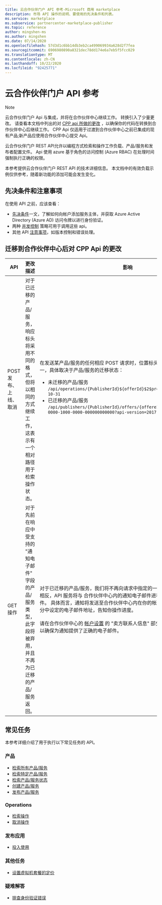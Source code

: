 ```yaml
---
title: 云合作伙伴门户 API 参考-Microsoft 商用 marketplace
description: 市场 API 操作的说明、要使用的先决条件和列表。
ms.service: marketplace
ms.subservice: partnercenter-marketplace-publisher
ms.topic: reference
author: mingshen-ms
ms.author: mingshen
ms.date: 07/14/2020
ms.openlocfilehash: 57d3d1c6bb14db3eb2ca499069934a628d2f7fea
ms.sourcegitcommit: 6906980890a8321dec78dd174e6a7eb5f5fcc029
ms.translationtype: MT
ms.contentlocale: zh-CN
ms.lasthandoff: 10/22/2020
ms.locfileid: "92425771"
---
```

# <a name="cloud-partner-portal-api-reference"></a>云合作伙伴门户 API 参考

> [!NOTE]
> 云合作伙伴门户 Api 与集成，并将在合作伙伴中心继续工作。 转换引入了少量更改。 请查看本文档中列出的对 [CPP api 所做的更改](#changes-to-cpp-apis-after-the-migration-to-partner-center) ，以确保你的代码在转换到合作伙伴中心后继续工作。 CPP Api 仅适用于过渡到合作伙伴中心之前已集成的现有产品;新产品应使用合作伙伴中心提交 Api。

云合作伙伴门户 REST API允许以编程方式检索和操作工作负载、产品/服务和发布者配置文件。 Api 使用 azure 基于角色的访问控制 (Azure RBAC) 在处理时间强制执行正确的权限。

本参考提供云合作伙伴门户 REST API 的技术详细信息。 本文档中的有效负载示例仅供参考，随着新功能的添加可能会发生变化。

## <a name="prerequisites-and-considerations"></a>先决条件和注意事项

在使用 API 之前，应该查看：

- [先决条件](./cloud-partner-portal-api-prerequisites.md)一文，了解如何向帐户添加服务主体，并获取 Azure Active Directory (Azure AD) 访问令牌以进行身份验证。
- 两种 [并发控制](./cloud-partner-portal-api-concurrency-control.md) 策略可用于调用这些 api。
- 其他 API [注意事项](./cloud-partner-portal-api-considerations.md)，如版本控制和错误处理。

## <a name="changes-to-cpp-apis-after-the-migration-to-partner-center"></a>迁移到合作伙伴中心后对 CPP Api 的更改

| **API** | **更改描述** | **影响** |
| ------- | ---------------------- | ---------- |
| POST 发布、上线、取消 | 对于已迁移的产品/服务，响应标头将采用不同的格式，但将以相同的方式继续工作，这表示有一个相对路径用于检索操作状态。 | 在发送某产品/服务的任何相应 POST 请求时，位置标头将采用以下两种格式之一，具体取决于产品/服务的迁移状态：<ul><li>未迁移的产品/服务<br>`/api/operations/{PublisherId}${offerId}$2$preview?api-version=2017-10-31`</li><li>已迁移的产品/服务<br>`/api/publishers/{PublisherId}/offers/{offereId}/operations/408a4835-0000-1000-0000-000000000000?api-version=2017-10-31`</li> |
| GET 操作 | 对于先前在响应中受支持的 "通知电子邮件" 字段的产品/服务类型，此字段将被弃用，并且不再为已迁移的产品/服务返回。 | 对于已迁移的产品/服务，我们将不再向请求中指定的一列电子邮件地址发送通知。 相反，API 服务将与 合作伙伴中心内的通知电子邮件进程保持一致来发送电子邮件。 具体而言，通知将发送至合作伙伴中心内在你的帐户设置的卖家联系人信息部分中设定的电子邮件地址，告知你操作进度。<br><br>请在合作伙伴中心的 [帐户设置](https://partner.microsoft.com/dashboard/account/management) 的 "卖方联系人信息" 部分中查看电子邮件地址集，以确保为通知提供了正确的电子邮件。  |

## <a name="common-tasks"></a>常见任务

本参考详细介绍了用于执行以下常见任务的 API。

### <a name="offers"></a>产品

- [检索所有产品/服务](./cloud-partner-portal-api-retrieve-offers.md)
- [检索特定产品/服务](./cloud-partner-portal-api-retrieve-specific-offer.md)
- [检索产品/服务状态](./cloud-partner-portal-api-retrieve-offer-status.md)
- [创建产品/服务](./cloud-partner-portal-api-creating-offer.md)
- [发布产品/服务](./cloud-partner-portal-api-publish-offer.md)

### <a name="operations"></a>Operations

- [检索操作](./cloud-partner-portal-api-retrieve-operations.md)
- [取消操作](./cloud-partner-portal-api-cancel-operations.md)

### <a name="publish-an-app"></a>发布应用

- [投入使用](./cloud-partner-portal-api-go-live.md)

### <a name="other-tasks"></a>其他任务

- [设置虚拟机套餐的定价](./cloud-partner-portal-api-setting-price.md)

### <a name="troubleshooting"></a>疑难解答

- [排查身份验证错误](./cloud-partner-portal-api-troubleshooting-authentication-errors.md)
